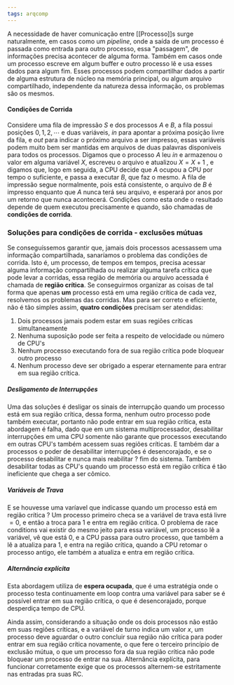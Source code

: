 ```yaml
---
tags: arqcomp
---
```


A necessidade de haver comunicação entre [[Processo]]s surge naturalmente, em casos como um *pipeline*, onde a saída de um processo é passada como entrada para outro processo, essa "passagem",  de informações precisa acontecer de alguma forma. Também em casos onde um processo escreve em algum buffer e outro processo lê e usa esses dados para algum fim. Esses processos podem compartilhar dados a partir de alguma estrutura de núcleo na memória principal, ou algum arquivo compartilhado, independente da natureza dessa informação, os problemas são os mesmos.

#### Condições de Corrida

Considere uma fila de impressão $S$ e dos processos $A$ e $B$, a fila possui posições $0,1,2,\cdots$ e duas variáveis, $in$ para apontar a próxima posição livre da fila, e $out$ para indicar o próximo arquivo a ser impresso, essas variáveis podem muito bem ser mantidas em arquivos de duas palavras disponíveis para todos os processos. Digamos que o processo $A$ leu $in$ e armazenou o valor em alguma variável $X$, escreveu o arquivo e atualizou $X = X + 1$ , e digamos que, logo em seguida, a CPU decide que $A$ ocupou a CPU por tempo o suficiente, e passa a executar $B$, que faz o mesmo. A fila de impressão segue normalmente, pois está consistente, o arquivo de $B$ é impresso enquanto que $A$ nunca terá seu arquivo, e esperará por anos por um retorno que nunca acontecerá. Condições como esta onde o resultado depende de quem executou precisamente e quando, são chamadas de **condições de corrida**.


### Soluções para condições de corrida - exclusões mútuas

Se conseguíssemos garantir que, jamais dois processos acessassem uma informação compartilhada, sanaríamos o problema das condições de corrida. Isto é, um processo, de tempos em tempos, precisa acessar alguma informação compartilhada ou realizar alguma tarefa crítica que pode levar a corridas, essa região de memória ou arquivo acessada é chamada de **região crítica**. Se conseguirmos organizar as coisas de tal forma que apenas **um** processo está em uma região crítica de cada vez, resolvemos os problemas das corridas. Mas para ser correto e eficiente, não é tão simples assim, **quatro condições** precisam ser atendidas:

1. Dois processos jamais podem estar em suas regiões críticas simultaneamente
2. Nenhuma suposição pode ser feita a respeito de velocidade ou número de CPU's
3. Nenhum processo executando fora de sua região crítica pode bloquear outro processo
4. Nenhum processo deve ser obrigado a esperar eternamente para entrar em sua região crítica.


##### Desligamento de Interrupções

Uma das soluções é desligar os sinais de interrupção quando um processo está em sua região crítica, dessa forma, nenhum outro processo pode também executar, portanto não pode entrar em sua região crítica, esta abordagem é falha, dado que em um sistema multiprocessador, desabilitar interrupções em uma CPU somente não garante que processos executando em outras CPU's também acessem suas regiões críticas.
E também dar a processos o poder de desabilitar interrupções é desencorajado, e se o processo desabilitar e nunca mais reabilitar ? fim do sistema. Também desabilitar todas as CPU's quando um processo está em região crítica é tão ineficiente que chega a ser cômico.

##### Variáveis de Trava

E se houvesse uma varíavel que indicasse quando um processo está em região crítica ? Um processo primeiro checa se a variável de trava está livre $= 0$, e então a troca para $1$ e entra em região crítica. O problema de race conditions vai existir do mesmo jeito para essa variável, um processo lê a variável, vê que está $0$, e a CPU passa para outro processo, que também a lê a atualiza para $1$, e entra na região crítica, quando a CPU retomar o processo antigo, ele também a atualiza e entra em região crítica.

##### Alternância explícita

Esta abordagem utiliza de **espera ocupada**, que é uma estratégia onde o processo testa continuamente em loop contra uma variável para saber se é possível entrar em sua região crítica, o que é desencorajado, porque desperdiça tempo de CPU. 

Ainda assim, considerando a situação onde os dois processos não estão em suas regiões críticas, e a variável de turno indica um valor $x$, um processo deve aguardar o outro concluir sua região não crítica para poder entrar em sua região crítica novamente, o que fere o terceiro princípio de exclusão mútua, o que um processo fora da sua região crítica não pode bloquear um processo de entrar na sua. Alternância explícita, para funcionar corretamente exige que os processos alternem-se estritamente nas entradas pra suas RC.


